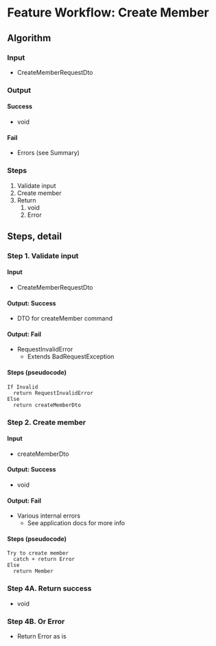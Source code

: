 # Feature Workflow: Create Member

## Algorithm

### Input

- CreateMemberRequestDto

### Output

#### Success

- void

#### Fail

- Errors (see Summary)

### Steps

1. Validate input
2. Create member
3. Return
   1. void
   2. Error

## Steps, detail

### Step 1. Validate input

#### Input

- CreateMemberRequestDto

#### Output: Success

- DTO for createMember command

#### Output: Fail

- RequestInvalidError
  - Extends BadRequestException

#### Steps (pseudocode)

```
If Invalid
  return RequestInvalidError
Else
  return createMemberDto
```

### Step 2. Create member

#### Input

- createMemberDto

#### Output: Success

- void

#### Output: Fail

- Various internal errors
  - See application docs for more info

#### Steps (pseudocode)

```
Try to create member
  catch + return Error
Else
  return Member
```

### Step 4A. Return success

- void

### Step 4B. Or Error

- Return Error as is
